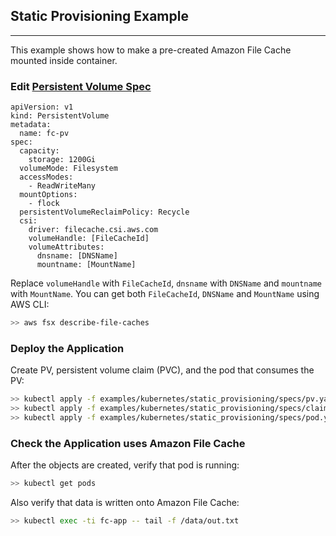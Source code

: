 ## Static Provisioning Example

---

This example shows how to make a pre-created Amazon File Cache mounted inside container.

### Edit [Persistent Volume Spec](specs/pv.yaml)
```
apiVersion: v1
kind: PersistentVolume
metadata:
  name: fc-pv
spec:
  capacity:
    storage: 1200Gi
  volumeMode: Filesystem
  accessModes:
    - ReadWriteMany
  mountOptions:
    - flock
  persistentVolumeReclaimPolicy: Recycle
  csi:
    driver: filecache.csi.aws.com
    volumeHandle: [FileCacheId]
    volumeAttributes:
      dnsname: [DNSName] 
      mountname: [MountName]
```
Replace `volumeHandle` with `FileCacheId`, `dnsname` with `DNSName` and `mountname` with `MountName`. You can get both `FileCacheId`, `DNSName` and `MountName` using AWS CLI:

```sh
>> aws fsx describe-file-caches
```

### Deploy the Application
Create PV, persistent volume claim (PVC), and the pod that consumes the PV:
```sh
>> kubectl apply -f examples/kubernetes/static_provisioning/specs/pv.yaml
>> kubectl apply -f examples/kubernetes/static_provisioning/specs/claim.yaml
>> kubectl apply -f examples/kubernetes/static_provisioning/specs/pod.yaml
```

### Check the Application uses Amazon File Cache
After the objects are created, verify that pod is running:

```sh
>> kubectl get pods
```

Also verify that data is written onto Amazon File Cache:

```sh
>> kubectl exec -ti fc-app -- tail -f /data/out.txt
```
